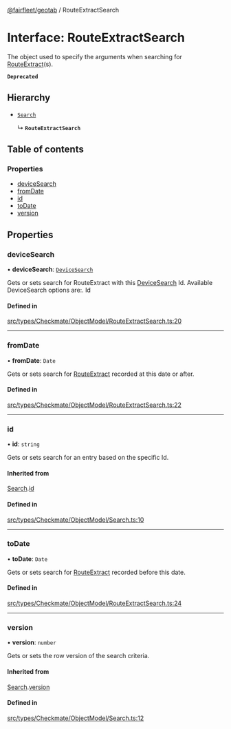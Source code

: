 [@fairfleet/geotab](../README.md) / RouteExtractSearch

# Interface: RouteExtractSearch

The object used to specify the arguments when searching for
 [RouteExtract](RouteExtract.md)(s).

**`Deprecated`**

## Hierarchy

- [`Search`](Search.md)

  ↳ **`RouteExtractSearch`**

## Table of contents

### Properties

- [deviceSearch](RouteExtractSearch.md#devicesearch)
- [fromDate](RouteExtractSearch.md#fromdate)
- [id](RouteExtractSearch.md#id)
- [toDate](RouteExtractSearch.md#todate)
- [version](RouteExtractSearch.md#version)

## Properties

### deviceSearch

• **deviceSearch**: [`DeviceSearch`](DeviceSearch.md)

Gets or sets search for RouteExtract with this [DeviceSearch](DeviceSearch.md) Id.
 Available DeviceSearch options are:.
 <list><item><description>Id</description></item></list>

#### Defined in

[src/types/Checkmate/ObjectModel/RouteExtractSearch.ts:20](https://github.com/fairfleet/geotab/blob/ff38bfc/src/types/Checkmate/ObjectModel/RouteExtractSearch.ts#L20)

___

### fromDate

• **fromDate**: `Date`

Gets or sets search for [RouteExtract](RouteExtract.md) recorded at this date or after.

#### Defined in

[src/types/Checkmate/ObjectModel/RouteExtractSearch.ts:22](https://github.com/fairfleet/geotab/blob/ff38bfc/src/types/Checkmate/ObjectModel/RouteExtractSearch.ts#L22)

___

### id

• **id**: `string`

Gets or sets search for an entry based on the specific Id.

#### Inherited from

[Search](Search.md).[id](Search.md#id)

#### Defined in

[src/types/Checkmate/ObjectModel/Search.ts:10](https://github.com/fairfleet/geotab/blob/ff38bfc/src/types/Checkmate/ObjectModel/Search.ts#L10)

___

### toDate

• **toDate**: `Date`

Gets or sets search for [RouteExtract](RouteExtract.md) recorded before this date.

#### Defined in

[src/types/Checkmate/ObjectModel/RouteExtractSearch.ts:24](https://github.com/fairfleet/geotab/blob/ff38bfc/src/types/Checkmate/ObjectModel/RouteExtractSearch.ts#L24)

___

### version

• **version**: `number`

Gets or sets the row version of the search criteria.

#### Inherited from

[Search](Search.md).[version](Search.md#version)

#### Defined in

[src/types/Checkmate/ObjectModel/Search.ts:12](https://github.com/fairfleet/geotab/blob/ff38bfc/src/types/Checkmate/ObjectModel/Search.ts#L12)
